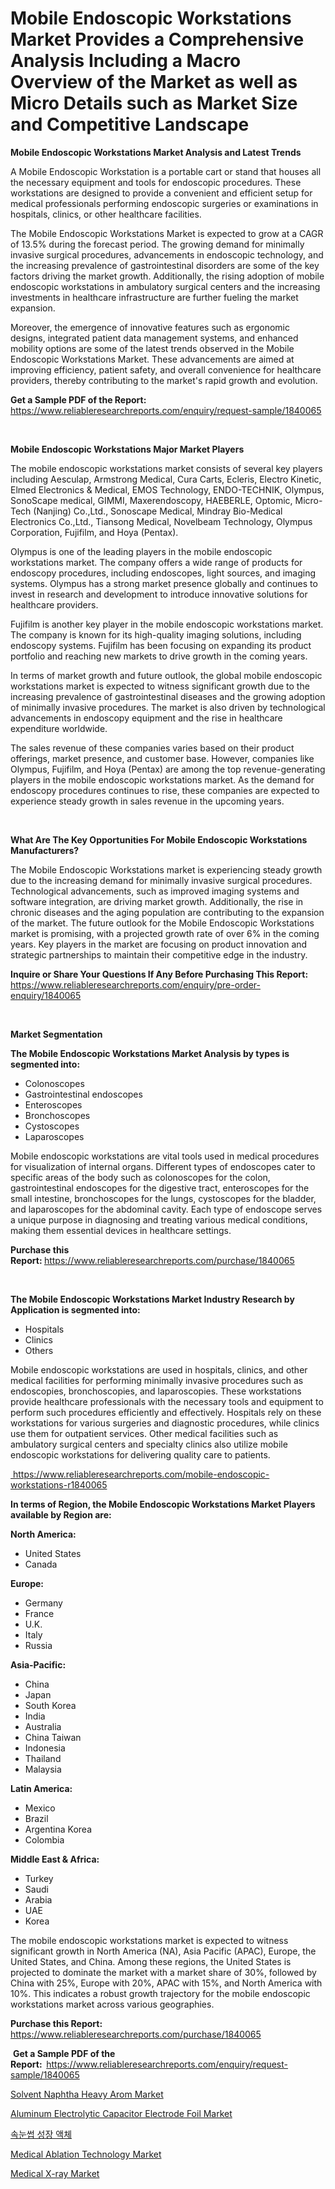 <p><h1>Mobile Endoscopic Workstations Market Provides a Comprehensive Analysis Including a Macro Overview of the Market as well as Micro Details such as Market Size and Competitive Landscape</h1></p><p><strong>Mobile Endoscopic Workstations Market Analysis and Latest Trends</strong></p>
<p><p>A Mobile Endoscopic Workstation is a portable cart or stand that houses all the necessary equipment and tools for endoscopic procedures. These workstations are designed to provide a convenient and efficient setup for medical professionals performing endoscopic surgeries or examinations in hospitals, clinics, or other healthcare facilities.</p><p>The Mobile Endoscopic Workstations Market is expected to grow at a CAGR of 13.5% during the forecast period. The growing demand for minimally invasive surgical procedures, advancements in endoscopic technology, and the increasing prevalence of gastrointestinal disorders are some of the key factors driving the market growth. Additionally, the rising adoption of mobile endoscopic workstations in ambulatory surgical centers and the increasing investments in healthcare infrastructure are further fueling the market expansion.</p><p>Moreover, the emergence of innovative features such as ergonomic designs, integrated patient data management systems, and enhanced mobility options are some of the latest trends observed in the Mobile Endoscopic Workstations Market. These advancements are aimed at improving efficiency, patient safety, and overall convenience for healthcare providers, thereby contributing to the market's rapid growth and evolution.</p></p>
<p><strong>Get a Sample PDF of the Report:&nbsp;</strong> <a href="https://www.reliableresearchreports.com/enquiry/request-sample/1840065">https://www.reliableresearchreports.com/enquiry/request-sample/1840065</a></p>
<p>&nbsp;</p>
<p><strong>Mobile Endoscopic Workstations Major Market Players</strong></p>
<p><p>The mobile endoscopic workstations market consists of several key players including Aesculap, Armstrong Medical, Cura Carts, Ecleris, Electro Kinetic, Elmed Electronics & Medical, EMOS Technology, ENDO-TECHNIK, Olympus, SonoScape medical, GIMMI, Maxerendoscopy, HAEBERLE, Optomic, Micro-Tech (Nanjing) Co.,Ltd., Sonoscape Medical, Mindray Bio-Medical Electronics Co.,Ltd., Tiansong Medical, Novelbeam Technology, Olympus Corporation, Fujifilm, and Hoya (Pentax).</p><p>Olympus is one of the leading players in the mobile endoscopic workstations market. The company offers a wide range of products for endoscopy procedures, including endoscopes, light sources, and imaging systems. Olympus has a strong market presence globally and continues to invest in research and development to introduce innovative solutions for healthcare providers.</p><p>Fujifilm is another key player in the mobile endoscopic workstations market. The company is known for its high-quality imaging solutions, including endoscopy systems. Fujifilm has been focusing on expanding its product portfolio and reaching new markets to drive growth in the coming years.</p><p>In terms of market growth and future outlook, the global mobile endoscopic workstations market is expected to witness significant growth due to the increasing prevalence of gastrointestinal diseases and the growing adoption of minimally invasive procedures. The market is also driven by technological advancements in endoscopy equipment and the rise in healthcare expenditure worldwide.</p><p>The sales revenue of these companies varies based on their product offerings, market presence, and customer base. However, companies like Olympus, Fujifilm, and Hoya (Pentax) are among the top revenue-generating players in the mobile endoscopic workstations market. As the demand for endoscopy procedures continues to rise, these companies are expected to experience steady growth in sales revenue in the upcoming years.</p></p>
<p>&nbsp;</p>
<p><strong>What Are The Key Opportunities For Mobile Endoscopic Workstations Manufacturers?</strong></p>
<p><p>The Mobile Endoscopic Workstations market is experiencing steady growth due to the increasing demand for minimally invasive surgical procedures. Technological advancements, such as improved imaging systems and software integration, are driving market growth. Additionally, the rise in chronic diseases and the aging population are contributing to the expansion of the market. The future outlook for the Mobile Endoscopic Workstations market is promising, with a projected growth rate of over 6% in the coming years. Key players in the market are focusing on product innovation and strategic partnerships to maintain their competitive edge in the industry.</p></p>
<p><strong>Inquire or Share Your Questions If Any Before Purchasing This Report:</strong> <a href="https://www.reliableresearchreports.com/enquiry/pre-order-enquiry/1840065">https://www.reliableresearchreports.com/enquiry/pre-order-enquiry/1840065</a></p>
<p>&nbsp;</p>
<p><strong>Market Segmentation</strong></p>
<p><strong>The Mobile Endoscopic Workstations Market Analysis by types is segmented into:</strong></p>
<p><ul><li>Colonoscopes</li><li>Gastrointestinal endoscopes</li><li>Enteroscopes</li><li>Bronchoscopes</li><li>Cystoscopes</li><li>Laparoscopes</li></ul></p>
<p><p>Mobile endoscopic workstations are vital tools used in medical procedures for visualization of internal organs. Different types of endoscopes cater to specific areas of the body such as colonoscopes for the colon, gastrointestinal endoscopes for the digestive tract, enteroscopes for the small intestine, bronchoscopes for the lungs, cystoscopes for the bladder, and laparoscopes for the abdominal cavity. Each type of endoscope serves a unique purpose in diagnosing and treating various medical conditions, making them essential devices in healthcare settings.</p></p>
<p><strong>Purchase this Report:&nbsp;</strong><a href="https://www.reliableresearchreports.com/purchase/1840065">https://www.reliableresearchreports.com/purchase/1840065</a></p>
<p>&nbsp;</p>
<p><strong>The Mobile Endoscopic Workstations Market Industry Research by Application is segmented into:</strong></p>
<p><ul><li>Hospitals</li><li>Clinics</li><li>Others</li></ul></p>
<p><p>Mobile endoscopic workstations are used in hospitals, clinics, and other medical facilities for performing minimally invasive procedures such as endoscopies, bronchoscopies, and laparoscopies. These workstations provide healthcare professionals with the necessary tools and equipment to perform such procedures efficiently and effectively. Hospitals rely on these workstations for various surgeries and diagnostic procedures, while clinics use them for outpatient services. Other medical facilities such as ambulatory surgical centers and specialty clinics also utilize mobile endoscopic workstations for delivering quality care to patients.</p></p>
<p><a href="https://www.reliableresearchreports.com/mobile-endoscopic-workstations-r1840065">&nbsp;https://www.reliableresearchreports.com/mobile-endoscopic-workstations-r1840065</a></p>
<p><strong>In terms of Region, the Mobile Endoscopic Workstations Market Players available by Region are:</strong></p>
<p>
    <p> <strong> North America: </strong>
        <ul>
            <li>United States</li>
            <li>Canada</li>
        </ul>
        </p> 
    <p> <strong> Europe: </strong>
        <ul>
            <li>Germany</li>
            <li>France</li>
            <li>U.K.</li>
            <li>Italy</li>
            <li>Russia</li>
        </ul>
        </p> 
    <p> <strong> Asia-Pacific: </strong>
        <ul>
            <li>China</li>
            <li>Japan</li>
            <li>South Korea</li>
            <li>India</li>
            <li>Australia</li>
            <li>China Taiwan</li>
            <li>Indonesia</li>
            <li>Thailand</li>
            <li>Malaysia</li>
        </ul>
        </p> 
    <p> <strong> Latin America: </strong>
        <ul>
            <li>Mexico</li>
            <li>Brazil</li>
            <li>Argentina Korea</li>
            <li>Colombia</li>
        </ul>
        </p> 
    <p> <strong> Middle East & Africa: </strong>
        <ul>
            <li>Turkey</li>
            <li>Saudi</li>
            <li>Arabia</li>
            <li>UAE</li>
            <li>Korea</li>
        </ul>
    </p>
    </p>
<p><p>The mobile endoscopic workstations market is expected to witness significant growth in North America (NA), Asia Pacific (APAC), Europe, the United States, and China. Among these regions, the United States is projected to dominate the market with a market share of 30%, followed by China with 25%, Europe with 20%, APAC with 15%, and North America with 10%. This indicates a robust growth trajectory for the mobile endoscopic workstations market across various geographies.</p></p>
<p><strong>Purchase this Report: </strong><a href="https://www.reliableresearchreports.com/purchase/1840065">https://www.reliableresearchreports.com/purchase/1840065</a></p>
<p>&nbsp;<strong>Get a Sample PDF of the Report:&nbsp;&nbsp;</strong><a href="https://www.reliableresearchreports.com/enquiry/request-sample/1840065">https://www.reliableresearchreports.com/enquiry/request-sample/1840065</a></p>
<p><strong></strong></p>
<p><p><a href="https://issuu.com/reportprime-2/docs/solvent-naphtha-heavy-arom-market-size-2030.pptx">Solvent Naphtha Heavy Arom Market</a></p><p><a href="https://issuu.com/reportprime-2/docs/aluminum-electrolytic-capacitor-electrode-foil-mar">Aluminum Electrolytic Capacitor Electrode Foil Market</a></p><p><a href="https://github.com/rick7624/Market-Research-Report-List-1/blob/main/800415857569.md">속눈썹 성장 액체</a></p><p><a href="https://github.com/abdelrhmankishk22/Market-Research-Report-List-4/blob/main/medical-ablation-technology-market.md">Medical Ablation Technology Market</a></p><p><a href="https://github.com/joannagoyvaerts/Market-Research-Report-List-2/blob/main/medical-x-ray-market.md">Medical X-ray Market</a></p></p>
